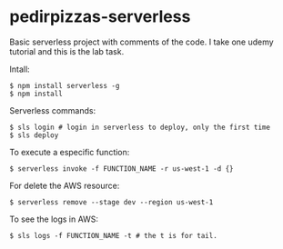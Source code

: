 # pedirpizzas-serverless
Basic serverless project with comments of the code. I take one udemy tutorial and this is the lab task.

Intall:
```
$ npm install serverless -g
$ npm install
```

Serverless commands:
```
$ sls login # login in serverless to deploy, only the first time
$ sls deploy
```

To execute a especific function:
```
$ serverless invoke -f FUNCTION_NAME -r us-west-1 -d {}
```

For delete the AWS resource:
```
$ serverless remove --stage dev --region us-west-1
```

To see the logs in AWS:

```
$ sls logs -f FUNCTION_NAME -t # the t is for tail.
```
